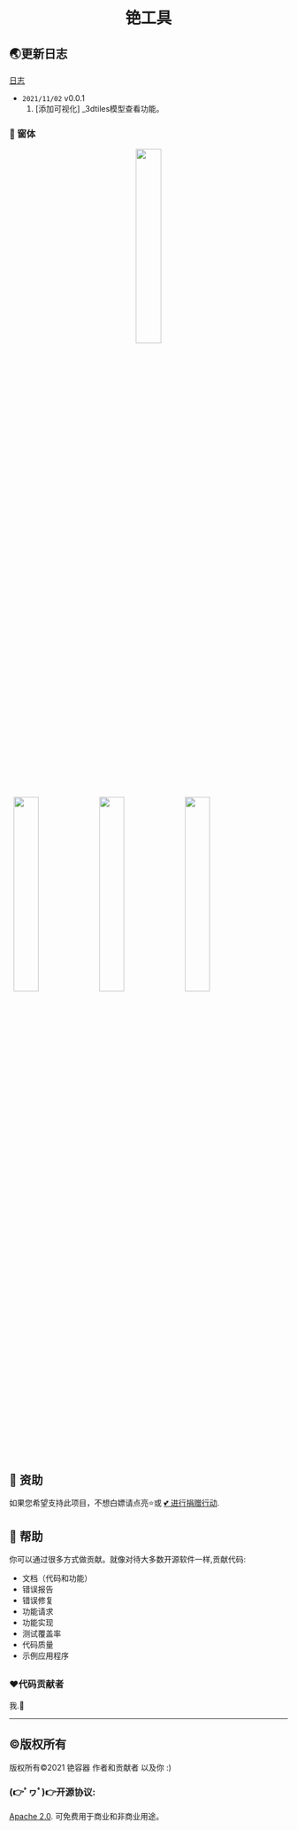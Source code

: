 <h1>
    <center>铯工具</center>
</h1>



## 🌏更新日志

[日志](CHANGELOG.md)

* `2021/11/02` v0.0.1
  1. [添加可视化] _3dtiles模型查看功能。



### :clap: 窗体

<p>
<center><img src="http://pics.orduster.top/2022/03/02/7ba6d7d087acc.png" width="30%" /></center>&nbsp;
<img src="http://pics.orduster.top/2022/03/02/7ba6d7d087acc.png" width="30%" />
<img src="http://pics.orduster.top/2022/03/02/7ba6d7d087acc.png" width="30%" />
<img src="http://pics.orduster.top/2022/03/02/7ba6d7d087acc.png" width="30%" />&nbsp;
<br/>
<br/>
</p>





## 👏 资助

如果您希望支持此项目，不想白嫖请点亮⭐或 [💕 进行捐赠行动](https://afdian.net/@taoistcore).

## 👏 帮助

你可以通过很多方式做贡献。就像对待大多数开源软件一样,贡献代码:

* 文档（代码和功能）
* 错误报告
* 错误修复
* 功能请求
* 功能实现
* 测试覆盖率
* 代码质量
* 示例应用程序


## 

### ❤️代码贡献者

我.🤡

------



## ©版权所有

版权所有©2021 铯容器 作者和贡献者 以及你 :)

### (👉ﾟヮﾟ)👉开源协议: 
[Apache 2.0](http://www.apache.org/licenses/LICENSE-2.0.html). 可免费用于商业和非商业用途。

